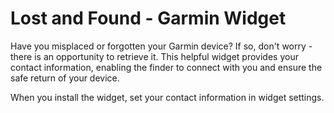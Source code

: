 # Lost and Found - Garmin Widget

Have you misplaced or forgotten your Garmin device? If so, don't worry - there is an opportunity to retrieve it. This helpful widget provides your contact information, enabling the finder to connect with you and ensure the safe return of your device.

When you install the widget, set your contact information in widget settings.